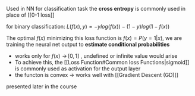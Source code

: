 Used in NN  for classification task the **cross entropy** is commonly used in place of [[0-1 loss]] 

for binary classification:
$L(f(x),y)=-ylog(f(x))-(1-y)log(1-f(x))$

The optimal $f(x)$ minimizing this loss function is $f(x)= P(y=1 |x)$, we are training the neural net output to **estimate conditional probabilities**

- works only for $f(x)\,\,\rightarrow\,[0,1]$ , undefined or infinite value would arise 
- To achieve this, the [[Loss Function#Common loss Functions|sigmoid]] is commonly used as activation for the output layer
- the functon is convex $\rightarrow$ works well with [[Gradient Descent (GD)]]

presented later in the course